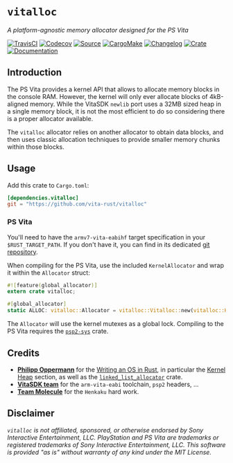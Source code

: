 # `vitalloc`

*A platform-agnostic memory allocator designed for the PS Vita*

[![TravisCI](https://img.shields.io/travis/vita-rust/vitalloc/master.svg?maxAge=600&style=flat-square)](https://travis-ci.org/vita-rust/vitalloc/builds)
[![Codecov](https://img.shields.io/codecov/c/github/vita-rust/vitalloc.svg?maxAge=600&style=flat-square)](https://codecov.io/github/vita-rust/vitalloc)
[![Source](https://img.shields.io/badge/source-GitHub-303030.svg?maxAge=86400&style=flat-square)](https://github.com/vita-rust/vitalloc)
[![CargoMake](https://img.shields.io/badge/built%20with-cargo--make-yellow.svg?maxAge=86400&style=flat-square)](https://sagiegurari.github.io/cargo-make)
[![Changelog](https://img.shields.io/badge/keep%20a-changelog-8A0707.svg?maxAge=86400&style=flat-square)](http://keepachangelog.com/)
[![Crate](https://img.shields.io/crates/v/vitalloc.svg?maxAge=86400&style=flat-square)](https://crates.io/crates/vitalloc)
[![Documentation](https://img.shields.io/badge/docs-latest-4d76ae.svg?maxAge=86400&style=flat-square)](https://docs.rs/vitalloc)


## Introduction

The PS Vita provides a kernel API that allows to allocate memory blocks in the
console RAM. However, the kernel will only ever allocate blocks of 4kB-aligned
memory. While the VitaSDK `newlib` port uses a 32MB sized heap in a single
memory block, it is not the most efficient to do so considering there is a
proper allocator available.

The `vitalloc` allocator relies on another allocator to obtain data blocks, and
then uses classic allocation techniques to provide smaller memory chunks within
those blocks.

## Usage

Add this crate to `Cargo.toml`:
```toml
[dependencies.vitalloc]
git = "https://github.com/vita-rust/vitalloc"
```

### PS Vita

You'll need to have the `armv7-vita-eabihf` target specification in your
`$RUST_TARGET_PATH`. If you don't have it, you can find in its dedicated
[git repository](https://github.com/vita-rust/common).

When compiling for the PS Vita, use the included `KernelAllocator` and wrap it
within the `Allocator` struct:
```rust
#![feature(global_allocator)]
extern crate vitalloc;

#[global_allocator]
static ALLOC: vitalloc::Allocator = vitalloc::Vitalloc::new(vitalloc::KernelAllocator::new());
```

The `Allocator` will use the kernel mutexes as a global lock. Compiling to the
PS Vita requires the [`psp2-sys`](https://github.com/vita-rust/psp2-sys) crate.


## Credits

* [**Philipp Oppermann**](https://github.com/phil-opp/) for the
  [Writing an OS in Rust], in particular the [Kernel Heap] section, as well
  as the [`linked_list_allocator`] crate.
* [**VitaSDK team**](http://vitasdk.org/) for the `arm-vita-eabi` toolchain, `psp2` headers, ...
* [**Team Molecule**](http://henkaku.xyz/) for the `Henkaku` hard work.

[Writing an OS in Rust]: https://os.phil-opp.com/
[Kernel Heap]: https://os.phil-opp.com/kernel-heap/
[`linked_list_allocator`]: https://crates.io/crates/linked_list_allocator


## Disclaimer

*`vitalloc` is not affiliated, sponsored, or otherwise endorsed by Sony
Interactive Entertainment, LLC. PlayStation and PS Vita are trademarks or
registered trademarks of Sony Interactive Entertainment, LLC. This software is
provided "as is" without warranty of any kind under the MIT License.*
